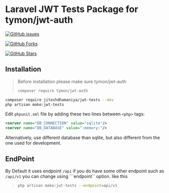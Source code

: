 # Laravel JWT Tests Package for tymon/jwt-auth
[![GitHub issues](https://img.shields.io/github/issues/jiteshdhamaniya/jwt-tests)](https://packagist.org/packages/jiteshdhamaniya/jwt-tests)

[![GitHub Forks](https://img.shields.io/github/forks/jiteshdhamaniya/jwt-tests)](https://packagist.org/packages/jiteshdhamaniya/jwt-tests)

[![GitHub Stars](https://img.shields.io/github/stars/jiteshdhamaniya/jwt-tests)](https://packagist.org/packages/jiteshdhamaniya/jwt-tests)

## Installation
> Before installation please make sure tymon/jwt-auth
> ```bash
> composer require tymon/jwt-auth
> ```

```bash
composer require jiteshdhamaniya/jwt-tests --dev
php artisan make:jwt-tests 
```

Edit `phpunit.xml` file by adding these two lines between `<php>` tags:
```xml
<server name="DB_CONNECTION" value="sqlite"/>
<server name="DB_DATABASE" value=":memory:"/>
```
Alternatively, use different database than sqlite, but also different from the one used for development.

## EndPoint
By Default it uses endpoint ```/api``` if you do have some other endpoint such as ```/api/v1``` you can change using ```endpoint`` option. like this 
> ```bash
> php artisan make:jwt-tests --endpoint=api/v1
> ```

